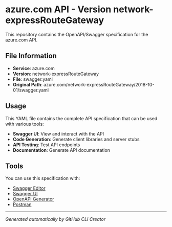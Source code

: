 # azure.com API - Version network-expressRouteGateway

This repository contains the OpenAPI/Swagger specification for the azure.com API.

## File Information

- **Service**: azure.com
- **Version**: network-expressRouteGateway
- **File**: swagger.yaml
- **Original Path**: azure.com/network-expressRouteGateway/2018-10-01/swagger.yaml

## Usage

This YAML file contains the complete API specification that can be used with various tools:

- **Swagger UI**: View and interact with the API
- **Code Generation**: Generate client libraries and server stubs
- **API Testing**: Test API endpoints
- **Documentation**: Generate API documentation

## Tools

You can use this specification with:

- [Swagger Editor](https://editor.swagger.io/)
- [Swagger UI](https://swagger.io/tools/swagger-ui/)
- [OpenAPI Generator](https://openapi-generator.tech/)
- [Postman](https://www.postman.com/)

---

*Generated automatically by GitHub CLI Creator*
